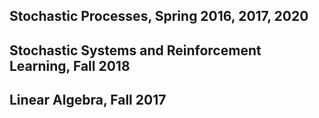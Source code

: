 


Stochastic Processes, Spring 2016, 2017, 2020
-------

Stochastic Systems and Reinforcement Learning, Fall 2018
--------

Linear Algebra, Fall 2017
--------
